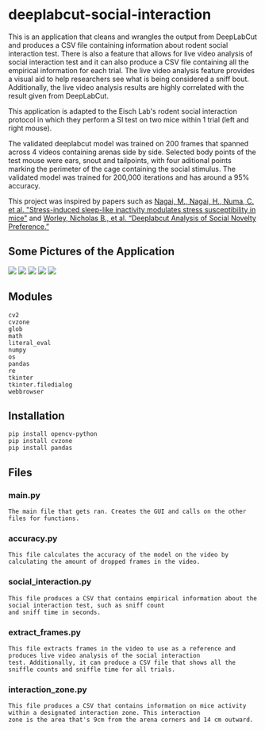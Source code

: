 # deeplabcut-social-interaction

This is an application that cleans and wrangles the output from DeepLabCut and produces a CSV file containing information about rodent social interaction test. There is also a feature that allows for live video analysis of social interaction test and it can also produce a CSV file containing all the empirical information for each trial. The live video analysis feature provides a visual aid to help researchers see what is being considered a sniff bout. Additionally, the live video analysis results are highly correlated with the result given from DeepLabCut.

This application is adapted to the Eisch Lab's rodent social interaction protocol in which they perform a SI test on two mice within 1 trial (left and right mouse). 

The validated deeplabcut model was trained on 200 frames that spanned across 4 videos containing arenas side by side. Selected body points of the test mouse were ears, snout and tailpoints, with four aditional points marking the perimeter of the cage containing the social stimulus. The validated model was trained for 200,000 iterations and has around a 95% accuracy.

This project was inspired by papers such as [Nagai, M., Nagai, H., Numa, C. et al. "Stress-induced sleep-like inactivity modulates stress susceptibility in mice"](https://www.nature.com/articles/s41598-020-76717-8?proof=t#citeas) and [Worley, Nicholas B., et al. “Deeplabcut Analysis of Social Novelty Preference.”](https://www.biorxiv.org/content/10.1101/736983v1)

## Some Pictures of the Application
![](images/main.PNG) ![](images/accuracy.PNG) 
![](images/extract_frames.PNG) ![](images/social_interaction.PNG) 
![](social_interaction_gif.gif) 

## Modules
```
cv2
cvzone
glob
math
literal_eval
numpy
os
pandas
re
tkinter
tkinter.filedialog
webbrowser
```

## Installation
```
pip install opencv-python
pip install cvzone
pip install pandas
```

## Files
### main.py
```
The main file that gets ran. Creates the GUI and calls on the other files for functions.
```
### accuracy.py
```
This file calculates the accuracy of the model on the video by calculating the amount of dropped frames in the video.
```
### social_interaction.py
```
This file produces a CSV that contains empirical information about the social interaction test, such as sniff count 
and sniff time in seconds.
```
### extract_frames.py
```
This file extracts frames in the video to use as a reference and produces live video analysis of the social interaction
test. Additionally, it can produce a CSV file that shows all the sniffle counts and sniffle time for all trials.
```
### interaction_zone.py
```
This file produces a CSV that contains information on mice activity within a designated interaction zone. This interaction
zone is the area that's 9cm from the arena corners and 14 cm outward.
```
